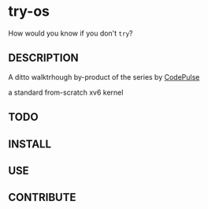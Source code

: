 # try-os

How would you know if you don't `try`?

## DESCRIPTION

A ditto walktrhough by-product of the series by [CodePulse](https://www.youtube.com/c/CodePulse)

a standard from-scratch xv6 kernel

## TODO

## INSTALL

## USE

## CONTRIBUTE

